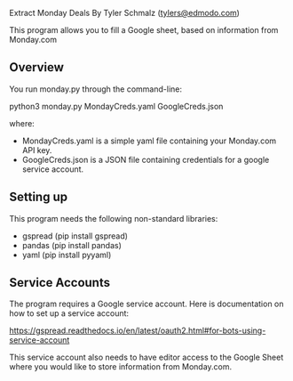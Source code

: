 Extract Monday Deals
By Tyler Schmalz (tylers@edmodo.com)

This program allows you to fill a Google sheet, based on information from Monday.com

Overview
--------

You run monday.py through the command-line:

python3 monday.py MondayCreds.yaml GoogleCreds.json

where:
  * MondayCreds.yaml is a simple yaml file containing your Monday.com API key.
  * GoogleCreds.json is a JSON file containing credentials for a google service account.

Setting up
----------
This program needs the following non-standard libraries:
  * gspread (pip install gspread)
  * pandas (pip install pandas)
  * yaml (pip install pyyaml)

Service Accounts
----------------
The program requires a Google service account.  Here is documentation on how
to set up a service account:

https://gspread.readthedocs.io/en/latest/oauth2.html#for-bots-using-service-account

This service account also needs to have editor access to the Google Sheet where
you would like to store information from Monday.com.
